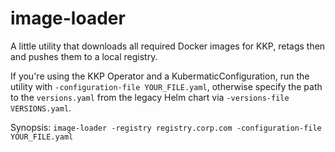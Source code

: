 # image-loader

A little utility that downloads all required Docker images for KKP, retags then
and pushes them to a local registry.

If you're using the KKP Operator and a KubermaticConfiguration, run the utility
with `-configuration-file YOUR_FILE.yaml`, otherwise specify the path to the
`versions.yaml` from the legacy Helm chart via `-versions-file VERSIONS.yaml`.

Synopsis: `image-loader -registry registry.corp.com -configuration-file YOUR_FILE.yaml`
